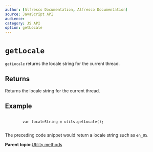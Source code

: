 ```yaml
---
author: [Alfresco Documentation, Alfresco Documentation]
source: JavaScript API
audience: 
category: JS API
option: getLocale
---
```


# `getLocale`

`getLocale` returns the locale string for the current thread.

## Returns

Returns the locale string for the current thread.

## Example

```

        var localeString = utils.getLocale();
      
```

The preceding code snippet would return a locale string such as `en_US`.

**Parent topic:**[Utility methods](../references/API-JS-Utility.md)

